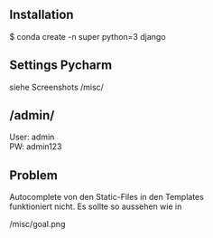## Installation

$ conda create -n super python=3 django

## Settings Pycharm
siehe Screenshots /misc/

## /admin/
User: admin  
PW: admin123

## Problem
Autocomplete von den Static-Files in den Templates  
funktioniert nicht. Es sollte so aussehen wie in  
  
/misc/goal.png

  

  